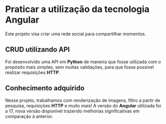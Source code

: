 # Praticar a utilização da tecnologia **Angular**

Este projeto visa criar uma rede social para compartilhar momentos. 

## CRUD utilizando API

Foi desenvolvido uma API em **Python** de maneira que fosse utilizada com o propósito mais simples, sem muitas validações, para que fosse possível realizar requisições **HTTP**.

## Conhecimento adquirido

Nesse projeto, trabalhamos com renderização de imagens, filtro a partir de pesquisa, requisições **HTTP** e muito mais! A versão do **Angular** utilizada foi a 17, nova versão disponível trazendo melhorias significativas em comparação à anterior. 
